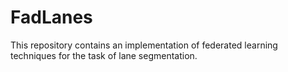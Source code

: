 # FadLanes
This repository contains an implementation of federated learning techniques for the task of lane segmentation. 
